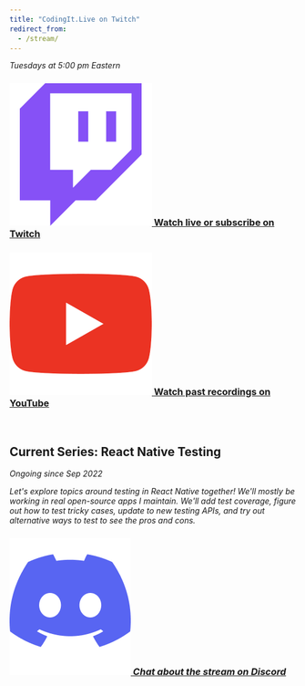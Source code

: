 ```yaml
---
title: "CodingIt.Live on Twitch"
redirect_from:
  - /stream/
---
```


<i>Tuesdays at 5:00 pm Eastern</i>

<h3>
  <a href="https://twitch.tv/codingitwrong/">
    <img src="/img/logos/twitch.png" alt="Twitch logo" class="stream-logo" />
    Watch live or subscribe on Twitch
  </a>
</h3>

<h3>
  <a href="https://www.youtube.com/playlist?list=PLXXnezSEtvNNP4thY98rOMpjw35Fz0W1c">
    <img src="/img/logos/youtube.png" alt="YouTube logo" class="stream-logo" />
    Watch past recordings on YouTube
  </a>
</h3>

<br />

<h2>Current Series: React Native Testing</h2>

<i>Ongoing since Sep 2022<i>

<p>
  Let's explore topics around testing in React Native together! We'll mostly be working in real open-source apps I maintain. We'll add test coverage, figure out how to test tricky cases, update to new testing APIs, and try out alternative ways to test to see the pros and cons.
</p>

<h3>
  <a href="https://discord.gg/jVXCxZPF6f">
    <img src="/img/logos/discord.png" alt="Discord logo" class="stream-logo" />
    Chat about the stream on Discord
  </a>
</h3>
